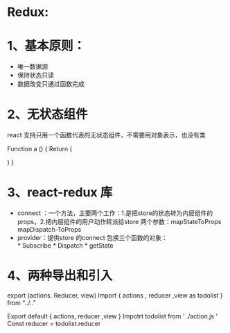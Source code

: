 # Redux:
# 1、基本原则：
* 唯一数据源
* 保持状态只读
* 数据改变只通过函数完成

# 2、无状态组件
react 支持只用一个函数代表的无状态组件，不需要用对象表示，也没有类

Function  a () {
    Return   ( <div> 
</div>) }


# 3、react-redux 库
* connect ：一个方法，主要两个工作：1.是把store的状态转为内层组件的props，2.把内层组件的用户动作转派给store
                    两个参数：mapStateToProps   mapDispatch-ToProps 
* provider：提供store 的connect
          包换三个函数的对象：  
        *     Subscribe
        * Dispatch
        * getState 

 # 4、两种导出和引入
  export (actions. Reducer,  view) 
  Import { actions , reducer ,view as todolist  } from “../..”

Export default { actions, reducer ,view }
 Impotrt todolist from ‘ ./action.js ‘
Const reducer = todolist.reducer
